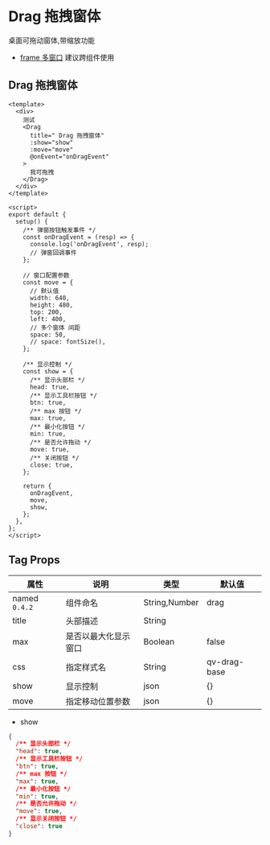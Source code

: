 # Drag 拖拽窗体

桌面可拖动窗体,带缩放功能

- [frame 多窗口](./frame.md) 建议跨组件使用

## Drag 拖拽窗体

<CodeRun editable>

```vue
<template>
  <div>
    测试
    <Drag
      title=" Drag 拖拽窗体"
      :show="show"
      :move="move"
      @onEvent="onDragEvent"
    >
      我可拖拽
    </Drag>
  </div>
</template>

<script>
export default {
  setup() {
    /** 弹窗按钮触发事件 */
    const onDragEvent = (resp) => {
      console.log('onDragEvent', resp);
      // 弹窗回调事件
    };

    // 窗口配置参数
    const move = {
      // 默认值
      width: 640,
      height: 480,
      top: 200,
      left: 400,
      // 多个窗体 间距
      space: 50,
      // space: fontSize(),
    };

    /** 显示控制 */
    const show = {
      /** 显示头部栏 */
      head: true,
      /** 显示工具栏按钮 */
      btn: true,
      /** max 按钮 */
      max: true,
      /** 最小化按钮 */
      min: true,
      /** 是否允许拖动 */
      move: true,
      /** 关闭按钮 */
      close: true,
    };

    return {
      onDragEvent,
      move,
      show,
    };
  },
};
</script>
```

</CodeRun>

## Tag Props

| 属性          | 说明                 | 类型          | 默认值       |
| ------------- | -------------------- | ------------- | ------------ |
| named `0.4.2` | 组件命名             | String,Number | drag         |
| title         | 头部描述             | String        |              |
| max           | 是否以最大化显示窗口 | Boolean       | false        |
| css           | 指定样式名           | String        | qv-drag-base |
| show          | 显示控制             | json          | {}           |
| move          | 指定移动位置参数     | json          | {}           |

- show

```json
{
  /** 显示头部栏 */
  "head": true,
  /** 显示工具栏按钮 */
  "btn": true,
  /** max 按钮 */
  "max": true,
  /** 最小化按钮 */
  "min": true,
  /** 是否允许拖动 */
  "move": true,
  /** 显示关闭按钮 */
  "close": true
}
```
